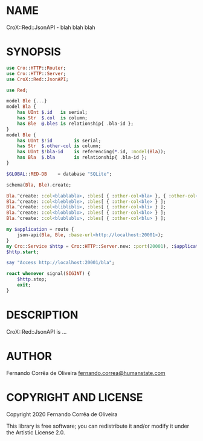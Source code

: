 NAME
====

CroX::Red::JsonAPI - blah blah blah

SYNOPSIS
========

```raku
use Cro::HTTP::Router;
use Cro::HTTP::Server;
use CroX::Red::JsonAPI;

use Red;

model Ble {...}
model Bla {
	has UInt $.id   is serial;
	has Str  $.col  is column;
	has Ble  @.bles is relationship{ .bla-id };
}
model Ble {
	has UInt $!id        is serial;
	has Str  $.other-col is column;
	has UInt $!bla-id    is referencing(*.id, :model(Bla));
	has Bla  $.bla       is relationship{ .bla-id };
}

$GLOBAL::RED-DB    = database "SQLite";

schema(Bla, Ble).create;

Bla.^create: :col<blablabla>, :bles[ { :other-col<bla> }, { :other-col<pla> } ];
Bla.^create: :col<blebleble>, :bles[ { :other-col<ble> } ];
Bla.^create: :col<bliblibli>, :bles[ { :other-col<bli> } ];
Bla.^create: :col<blobloblo>, :bles[ { :other-col<blo> } ];
Bla.^create: :col<blublublu>, :bles[ { :other-col<blu> } ];

my $application = route {
	json-api(Bla, Ble, :base-url<http://localhost:20001>);
}
my Cro::Service $http = Cro::HTTP::Server.new: :port(20001), :$application;
$http.start;

say "Access http://localhost:20001/bla";

react whenever signal(SIGINT) {
	$http.stop;
	exit;
}
```

DESCRIPTION
===========

CroX::Red::JsonAPI is ...

AUTHOR
======

Fernando Corrêa de Oliveira <fernando.correa@humanstate.com>

COPYRIGHT AND LICENSE
=====================

Copyright 2020 Fernando Corrêa de Oliveira

This library is free software; you can redistribute it and/or modify it under the Artistic License 2.0.

